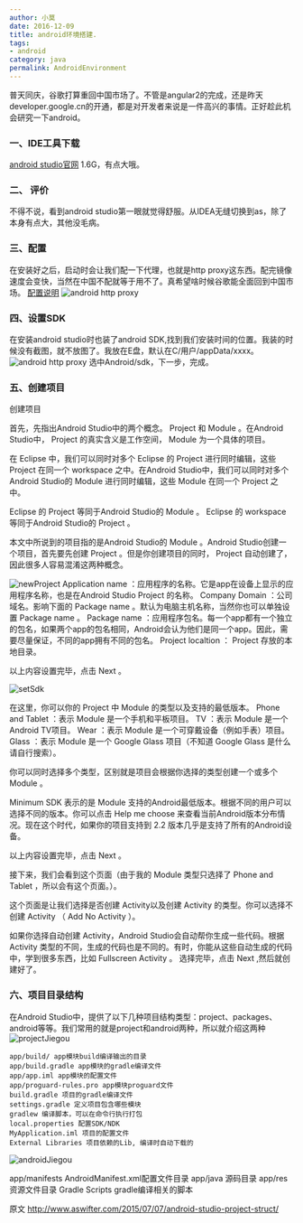 ```yaml
---
author: 小莫
date: 2016-12-09
title: android环境搭建.
tags: 
- android
category: java
permalink: AndroidEnvironment
---
```

普天同庆，谷歌打算重回中国市场了。不管是angular2的完成，还是昨天developer.google.cn的开通，都是对开发者来说是一件高兴的事情。正好趁此机会研究一下android。
<!-- more -->

### 一、IDE工具下载
[android studio官网](http://www.android-studio.org/) 1.6G，有点大哦。

### 二、 评价
不得不说，看到android studio第一眼就觉得舒服。从IDEA无缝切换到as，除了本身有点大，其他没毛病。

### 三、配置
在安装好之后，启动时会让我们配一下代理，也就是http proxy这东西。配完镜像速度会变快，当然在中国不配就等于用不了。真希望啥时候谷歌能全面回到中国市场。
[配置说明](http://mirrors.neusoft.edu.cn/more.we#android)
![android http proxy](https://image.xiaomo.info/android/httpProxy.png)

### 四、设置SDK
在安装android studio时也装了android SDK,找到我们安装时间的位置。我装的时候没有截图，就不放图了。我放在E盘，默认在C/用户/appData/xxxx。
![android http proxy](https://image.xiaomo.info/android/androidSdk.png)
选中Android/sdk，下一步，完成。

### 五、创建项目
创建项目

首先，先指出Android Studio中的两个概念。 Project 和 Module 。在Android Studio中， Project 的真实含义是工作空间， Module 为一个具体的项目。

在 Eclipse 中，我们可以同时对多个 Eclipse 的 Project 进行同时编辑，这些 Project 在同一个 workspace 之中。在Android Studio中，我们可以同时对多个Android Studio的 Module 进行同时编辑，这些 Module 在同一个 Project 之中。

Eclipse 的 Project 等同于Android Studio的 Module 。
Eclipse 的 workspace 等同于Android Studio的 Project 。

本文中所说到的项目指的是Android Studio的 Module 。Android Studio创建一个项目，首先要先创建 Project 。但是你创建项目的同时， Project 自动创建了，因此很多人容易混淆这两种概念。


![newProject](https://image.xiaomo.info/android/newProject.png)
Application name ：应用程序的名称。它是app在设备上显示的应用程序名称，也是在Android Studio Project 的名称。
Company Domain ：公司域名。影响下面的 Package name 。默认为电脑主机名称，当然你也可以单独设置 Package name 。
Package name ：应用程序包名。每一个app都有一个独立的包名，如果两个app的包名相同，Android会认为他们是同一个app。因此，需要尽量保证，不同的app拥有不同的包名。
Project localtion ： Project 存放的本地目录。

以上内容设置完毕，点击 Next 。


![setSdk](https://image.xiaomo.info/android/setSdk.png)

在这里，你可以你的 Project 中 Module 的类型以及支持的最低版本。
Phone and Tablet ：表示 Module 是一个手机和平板项目。
TV ：表示 Module 是一个Android TV项目。
Wear ：表示 Module 是一个可穿戴设备（例如手表）项目。
Glass ：表示 Module 是一个 Google Glass 项目（不知道 Google Glass 是什么请自行搜索）。

你可以同时选择多个类型，区别就是项目会根据你选择的类型创建一个或多个 Module 。

Minimum SDK 表示的是 Module 支持的Android最低版本。根据不同的用户可以选择不同的版本。你可以点击 Help me choose 来查看当前Android版本分布情况。现在这个时代，如果你的项目支持到 2.2 版本几乎是支持了所有的Android设备。

以上内容设置完毕，点击 Next 。


接下来，我们会看到这个页面（由于我的 Module 类型只选择了 Phone and Tablet ，所以会有这个页面。）。


这个页面是让我们选择是否创建 Activity以及创建 Activity 的类型。你可以选择不创建 Activity （ Add No Activity ）。

如果你选择自动创建 Activity，Android Studio会自动帮你生成一些代码。根据 Activity 类型的不同，生成的代码也是不同的。有时，你能从这些自动生成的代码中，学到很多东西，比如 Fullscreen Activity 。
选择完毕，点击 Next ,然后就创建好了。

### 六、项目目录结构
在Android Studio中，提供了以下几种项目结构类型：project、packages、android等等。我们常用的就是project和android两种，所以就介绍这两种
![projectJiegou](https://image.xiaomo.info/android/projectJiegou.png)

```
app/build/ app模块build编译输出的目录
app/build.gradle app模块的gradle编译文件
app/app.iml app模块的配置文件
app/proguard-rules.pro app模块proguard文件
build.gradle 项目的gradle编译文件
settings.gradle 定义项目包含哪些模块
gradlew 编译脚本，可以在命令行执行打包
local.properties 配置SDK/NDK
MyApplication.iml 项目的配置文件
External Libraries 项目依赖的Lib, 编译时自动下载的
```

![androidJiegou](https://image.xiaomo.info/android/androidJiegou.png)

app/manifests AndroidManifest.xml配置文件目录
app/java 源码目录
app/res 资源文件目录
Gradle Scripts gradle编译相关的脚本

原文  http://www.aswifter.com/2015/07/07/android-studio-project-struct/

